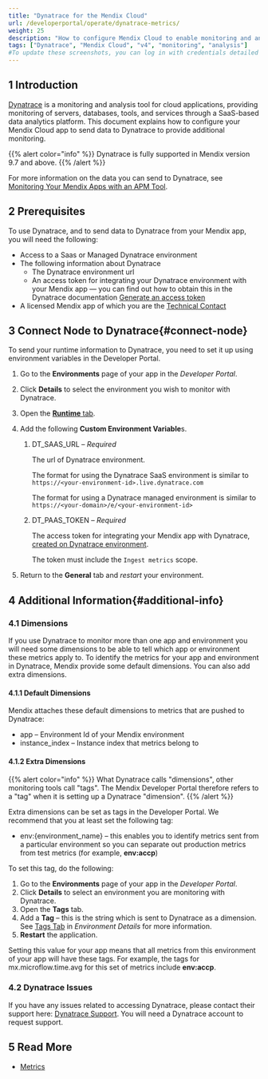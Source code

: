 ```yaml
---
title: "Dynatrace for the Mendix Cloud"
url: /developerportal/operate/dynatrace-metrics/
weight: 25
description: "How to configure Mendix Cloud to enable monitoring and analysis with Dynatrace."
tags: ["Dynatrace", "Mendix Cloud", "v4", "monitoring", "analysis"]
#To update these screenshots, you can log in with credentials detailed in How to Update Screenshots Using Team Apps.
---
```


## 1 Introduction

[Dynatrace](https://www.dynatrace.com/) is a monitoring and analysis tool for cloud applications, providing monitoring of servers, databases, tools, and services through a SaaS-based data analytics platform. This document explains how to configure your Mendix Cloud app to send data to Dynatrace to provide additional monitoring.

{{% alert color="info" %}}
Dynatrace is fully supported in Mendix version 9.7 and above.
{{% /alert %}}

For more information on the data you can send to Dynatrace, see [Monitoring Your Mendix Apps with an APM Tool](/developerportal/operate/monitoring-with-apm/).

## 2 Prerequisites

To use Dynatrace, and to send data to Dynatrace from your Mendix app, you will need the following:

* Access to a Saas or Managed Dynatrace environment
* The following information about Dynatrace
    * The Dynatrace environment url
    * An access token for integrating your Dynatrace environment with your Mendix app — you can find out how to obtain this in the Dynatrace documentation [Generate an access token](https://www.dynatrace.com/support/help/get-started/access-tokens#create-api-token)
* A licensed Mendix app of which you are the [Technical Contact](/developerportal/collaborate/app-roles/#technical-contact)

## 3 Connect Node to Dynatrace{#connect-node}

To send your runtime information to Dynatrace, you need to set it up using environment variables in the Developer Portal.

1. Go to the **Environments** page of your app in the *Developer Portal*.
2. Click **Details** to select the environment you wish to monitor with Dynatrace. 
3. Open the [**Runtime** tab](/developerportal/deploy/environments-details/#runtime-tab).
4. Add the following **Custom Environment Variable**s.

    1. DT_SAAS_URL – *Required*

        The url of Dynatrace environment. 

        The format for using the Dynatrace SaaS environment is similar to `https://<your-environment-id>.live.dynatrace.com`

        The format for using a Dynatrace managed environment is similar to  `https://<your-domain>/e/<your-environment-id>`

    2. DT_PAAS_TOKEN – *Required*

        The access token for integrating your Mendix app with Dynatrace, [created on Dynatrace environment](https://www.dynatrace.com/support/help/get-started/access-tokens#create-api-token).

        The token must include the `Ingest metrics` scope.

5. Return to the **General** tab and *restart* your environment.

## 4 Additional Information{#additional-info}

### 4.1 Dimensions

If you use Dynatrace to monitor more than one app and environment you will need some dimensions to be able to tell which app or environment these metrics apply to. To identify the metrics for your app and environment in Dynatrace, Mendix provide some default dimensions. You can also add extra dimensions.

#### 4.1.1 Default Dimensions

Mendix attaches these default dimensions to metrics that are pushed to Dynatrace:

* app – Environment Id of your Mendix environment
* instance_index – Instance index that metrics belong to

#### 4.1.2 Extra Dimensions

{{% alert color="info" %}}
What Dynatrace calls "dimensions", other monitoring tools call "tags". The Mendix Developer Portal therefore refers to a "tag" when it is setting up a Dynatrace "dimension".
{{% /alert %}}

Extra dimensions can be set as tags in the Developer Portal. We recommend that you at least set the following tag:

* env:{environment_name} – this enables you to identify metrics sent from a particular environment so you can separate out production metrics from test metrics (for example, **env:accp**)

To set this tag, do the following:

1. Go to the **Environments** page of your app in the *Developer Portal*.
2. Click **Details** to select an environment you are monitoring with Dynatrace. 
3. Open the **Tags** tab.
4. Add a **Tag** – this is the string which is sent to Dynatrace as a dimension. See [Tags Tab](/developerportal/deploy/environments-details/#tags) in *Environment Details* for more information.
5. **Restart** the application.

Setting this value for your app means that all metrics from this environment of your app will have these tags. For example, the tags for mx.microflow.time.avg for this set of metrics include **env:accp**.

### 4.2 Dynatrace Issues

If you have any issues related to accessing Dynatrace, please contact their support here: [Dynatrace Support](https://one.dynatrace.com/hc/en-us/requests). You will need a Dynatrace account to request support.

## 5 Read More

* [Metrics](/developerportal/operate/metrics/)

